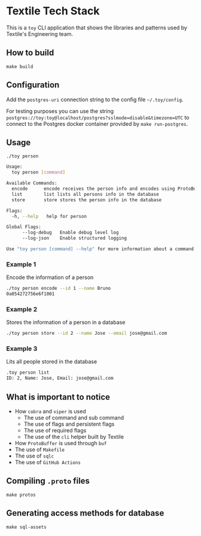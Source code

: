 # Textile Tech Stack

This is a `toy` CLI application that shows the libraries and patterns used by Textile's Engineering team.

## How to build

`make build`

## Configuration

Add the `postgres-uri` connection string to the config file `~/.toy/config`. 

For testing purposes you can use the string `postgres://toy:toy@localhost/postgres?sslmode=disable&timezone=UTC` to connect to the Postgres docker container provided by `make run-postgres`.

## Usage

`./toy person`

```bash
Usage:
  toy person [command]

Available Commands:
  encode      encode receives the person info and encodes using ProtoBuffer
  list        list lists all persons info in the database
  store       store stores the person info in the database

Flags:
  -h, --help   help for person

Global Flags:
      --log-debug   Enable debug level log
      --log-json    Enable structured logging

Use "toy person [command] --help" for more information about a command.
```

### Example 1

Encode the information of a person

```bash
./toy person encode --id 1 --name Bruno
0a054272756e6f1001
```

### Example 2

Stores the information of a person in a database

```bash
./toy person store --id 2 --name Jose --email jose@gmail.com
```

### Example 3

Lits all people stored in the database

```bash
.toy person list
ID: 2, Name: Jose, Email: jose@gmail.com
```

## What is important to notice

- How `cobra` and `viper` is used
  - The use of command and sub command
  - The use of flags and persistent flags
  - The use of required flags
  - The use of the `cli` helper built by Textile
- How `ProtoBuffer` is used through `buf`
- The use of `Makefile`
- The use of `sqlc`
- The use of `GitHub Actions`

## Compiling `.proto` files

`make protos`

## Generating access methods for database

`make sql-assets`
